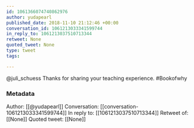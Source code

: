 ```yaml
---
id: 1061366074740862976
author: yudapearl
published_date: 2018-11-10 21:12:46 +00:00
conversation_id: 1061213033341599744
in_reply_to: 1061213037510713344
retweet: None
quoted_tweet: None
type: tweet
tags:

---
```


@juli_schuess Thanks for sharing your teaching experience. #Bookofwhy

### Metadata

Author: [[@yudapearl]]
Conversation: [[conversation-1061213033341599744]]
In reply to: [[1061213037510713344]]
Retweet of: [[None]]
Quoted tweet: [[None]]
